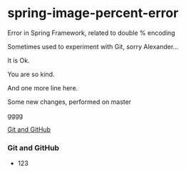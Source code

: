 # spring-image-percent-error
Error in Spring Framework, related to double % encoding

Sometimes used to experiment with Git, sorry Alexander...

It is Ok.

You are so kind.

And one more line here.

Some new changes, performed on master

gggg

[Git and GitHub](#git-and-github)

### Git and GitHub

* 123
